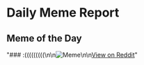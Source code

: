 # Daily Meme Report

## Meme of the Day
"### :(((((((((\n\n![Meme](https://i.redd.it/7urjy2ogfhye1.gif)\n\n[View on Reddit](https://redd.it/1kdj15y)"
